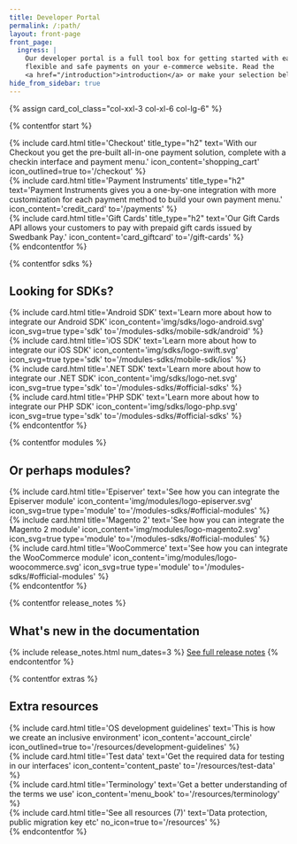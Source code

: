 ```yaml
---
title: Developer Portal
permalink: /:path/
layout: front-page
front_page:
  ingress: |
    Our developer portal is a full tool box for getting started with easy,
    flexible and safe payments on your e-commerce website. Read the
    <a href="/introduction">introduction</a> or make your selection below.
hide_from_sidebar: true
---
```


{% assign card_col_class="col-xxl-3 col-xl-6 col-lg-6" %}

{% contentfor start %}
  <div class="row mt-4">
      <div class="{{ card_col_class }}">
        {% include card.html
            title='Checkout'
            title_type="h2"
            text='With our Checkout you get the pre-built all-in-one payment
            solution, complete with a checkin interface and payment menu.'
            icon_content='shopping_cart'
            icon_outlined=true
            to='/checkout'
        %}
      </div>
      <div class="{{ card_col_class }}">
        {% include card.html
            title='Payment Instruments'
            title_type="h2"
            text='Payment Instruments gives you a one-by-one integration with
            more customization for each payment method to build your own
            payment menu.'
            icon_content='credit_card'
            to='/payments'
        %}
      </div>
      <div class="{{ card_col_class }}">
        {% include card.html
            title='Gift Cards'
            title_type="h2"
            text='Our Gift Cards API allows your customers to pay with prepaid
            gift cards issued by Swedbank Pay.'
            icon_content='card_giftcard'
            to='/gift-cards'
        %}
      </div>
  </div>
{% endcontentfor %}

{% contentfor sdks %}
  <h2 id="front-page-sdk" class="heading-line heading-line-sdk">Looking for SDKs?</h2>
  <div class="row mt-4">
    <div class="{{ card_col_class }}">
      {% include card.html
          title='Android SDK'
          text='Learn more about how to integrate our Android SDK'
          icon_content='img/sdks/logo-android.svg'
          icon_svg=true
          type='sdk'
          to='/modules-sdks/mobile-sdk/android'
      %}
    </div>
    <div class="{{ card_col_class }}">
      {% include card.html
          title='iOS SDK'
          text='Learn more about how to integrate our iOS SDK'
          icon_content='img/sdks/logo-swift.svg'
          icon_svg=true
          type='sdk'
          to='/modules-sdks/mobile-sdk/ios'
      %}
    </div>
    <div class="{{ card_col_class }}">
      {% include card.html
          title='.NET SDK'
          text='Learn more about how to integrate our .NET SDK'
          icon_content='img/sdks/logo-net.svg'
          icon_svg=true
          type='sdk'
          to='/modules-sdks/#official-sdks'
      %}
    </div>
    <div class="{{ card_col_class }}">
      {% include card.html
          title='PHP SDK'
          text='Learn more about how to integrate our PHP SDK'
          icon_content='img/sdks/logo-php.svg'
          icon_svg=true
          type='sdk'
          to='/modules-sdks/#official-sdks'
      %}
    </div>
  </div>
{% endcontentfor %}

{% contentfor modules %}
  <h2 id="front-page-module" class="heading-line heading-line-module">Or perhaps modules?</h2>
  <div class="row mt-4">
    <div class="{{ card_col_class }}">
      {% include card.html
          title='Episerver'
          text='See how you can integrate the Episerver module'
          icon_content='img/modules/logo-episerver.svg'
          icon_svg=true
          type='module'
          to='/modules-sdks/#official-modules'
      %}
    </div>
    <div class="{{ card_col_class }}">
      {% include card.html
          title='Magento 2'
          text='See how you can integrate the Magento 2 module'
          icon_content='img/modules/logo-magento2.svg'
          icon_svg=true
          type='module'
          to='/modules-sdks/#official-modules'
      %}
    </div>
    <div class="{{ card_col_class }}">
      {% include card.html
          title='WooCommerce'
          text='See how you can integrate the WooCommerce module'
          icon_content='img/modules/logo-woocommerce.svg'
          icon_svg=true
          type='module'
          to='/modules-sdks/#official-modules'
      %}
    </div>
  </div>
{% endcontentfor %}

{% contentfor release_notes %}
  <h2 id="front-page-release-notes" class="heading-line heading-line-green">What's new in the documentation</h2>
  {% include release_notes.html num_dates=3 %}
  <a href="/resources/release-notes">See full release notes</a>
{% endcontentfor %}

{% contentfor extras %}
  <h2 id="front-page-extra-resources" class="heading-line">Extra resources</h2>
  <div class="row mt-4">
      <div class="{{ card_col_class }}">
          {% include card.html title='OS development guidelines'
              text='This is how we create an inclusive environment'
              icon_content='account_circle'
              icon_outlined=true
              to='/resources/development-guidelines'
          %}
      </div>
      <div class="{{ card_col_class }}">
          {% include card.html title='Test data'
              text='Get the required data for testing in our interfaces'
              icon_content='content_paste'
              to='/resources/test-data'
          %}
      </div>
      <div class="{{ card_col_class }}">
          {% include card.html title='Terminology'
              text='Get a better understanding of the terms we use'
              icon_content='menu_book'
              to='/resources/terminology'
          %}
      </div>
      <div class="{{ card_col_class }}">
          {% include card.html title='See all resources (7)'
              text='Data protection, public migration key etc'
              no_icon=true
              to='/resources'
          %}
      </div>
  </div>
{% endcontentfor %}
